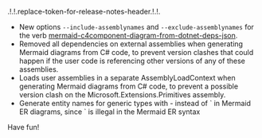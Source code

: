 .!.!.replace-token-for-release-notes-header.!.!.
- New options `--include-assemblynames` and `--exclude-assemblynames` for the verb [mermaid-c4component-diagram-from-dotnet-deps-json](/verbs/mermaid-c4component-diagram-from-dotnet-deps-json.html).
- Removed all dependencies on external assemblies when generating Mermaid diagrams from C# code, to prevent version clashes that could happen if the user code is referencing other versions of any of these assemblies.
- Loads user assemblies in a separate AssemblyLoadContext when generating Mermaid diagrams from C# code, to prevent a possible version clash on the Microsoft.Extensions.Primitives assembly.
- Generate entity names for generic types with - instead of \` in Mermaid ER diagrams, since \` is illegal in the Mermaid ER syntax

Have fun!
